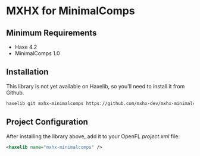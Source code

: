 # MXHX for MinimalComps

## Minimum Requirements

- Haxe 4.2
- MinimalComps 1.0

## Installation

This library is not yet available on Haxelib, so you'll need to install it from Github.

```sh
haxelib git mxhx-minimalcomps https://github.com/mxhx-dev/mxhx-minimalcomps.git
```

## Project Configuration

After installing the library above, add it to your OpenFL _project.xml_ file:

```xml
<haxelib name="mxhx-minimalcomps" />
```
